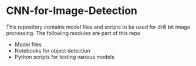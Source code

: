 # CNN-for-Image-Detection

This repository contains model files and scripts to be used for drill bit image processing.
The following modules are part of this repo
* Model files
* Notebooks for object detection
* Python scripts for testing various models
